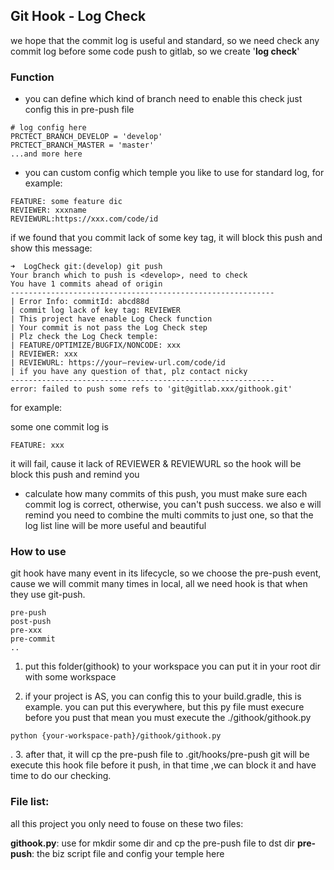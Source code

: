 ## Git Hook - Log Check 

we hope that the commit log is useful and standard, so we need check
any commit log before some code push to gitlab, so we create '**log check**'


### Function

+ you can define which kind of branch need to enable this check
just config this in pre-push file

```
# log config here
PRCTECT_BRANCH_DEVELOP = 'develop'
PRCTECT_BRANCH_MASTER = 'master'
...and more here
```

+ you can custom config which temple you like to use for standard log, for example:

```
FEATURE: some feature dic
REVIEWER: xxxname
REVIEWURL:https://xxx.com/code/id
```
if we found that you commit lack of some key tag, it will block this push and show this message:

```
➜  LogCheck git:(develop) git push
Your branch which to push is <develop>, need to check
You have 1 commits ahead of origin
-----------------------------------------------------------
| Error Info: commitId: abcd88d
| commit log lack of key tag: REVIEWER
| This project have enable Log Check function
| Your commit is not pass the Log Check step
| Plz check the Log Check temple:
| FEATURE/OPTIMIZE/BUGFIX/NONCODE: xxx
| REVIEWER: xxx
| REVIEWURL: https://your—review-url.com/code/id
| if you have any question of that, plz contact nicky
-----------------------------------------------------------
error: failed to push some refs to 'git@gitlab.xxx/githook.git'

```
for example:

some one commit log is 

```
FEATURE: xxx

```

it will fail, cause it lack of REVIEWER & REVIEWURL
so the hook will be block this push and remind you

+ calculate how many commits of this push, you must make sure each commit log is 
correct, otherwise, you can't push success. we also e will remind you need to combine 
the multi commits to just one, so that the log list line will be more useful and beautiful 


### How to use

git hook have many event in its lifecycle, so we choose the pre-push event, cause we will commit many times in local, all we need hook is that when they use git-push.

```
pre-push
post-push
pre-xxx
pre-commit
..
```

1. put this folder(githook) to your workspace
   you can put it in your root dir with some workspace
   
2. if your project is AS, you can config this to your build.gradle, this is example.
you can put this everywhere, 
but this py file must execure before you pust
that mean you must execute the ./githook/githook.py

```
python {your-workspace-path}/githook/githook.py
```
.
3. after that, it will cp the pre-push file to .git/hooks/pre-push
git will be execute this hook file before it push, in that time ,we can block it and 
have time to do our checking.

### File list:

all this project you only need to fouse on these two files:

**githook.py**: use for mkdir some dir and cp the pre-push file to dst dir 
**pre-push**: the biz script file and config your temple here



